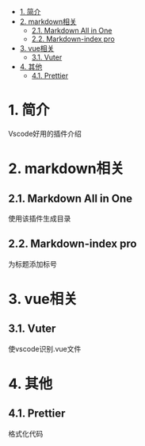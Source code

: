 - [1. 简介](#1-简介)
- [2. markdown相关](#2-markdown相关)
  - [2.1. Markdown All in One](#21-markdown-all-in-one)
  - [2.2. Markdown-index pro](#22-markdown-index-pro)
- [3. vue相关](#3-vue相关)
  - [3.1. Vuter](#31-vuter)
- [4. 其他](#4-其他)
  - [4.1. Prettier](#41-prettier)

# 1. 简介
Vscode好用的插件介绍
# 2. markdown相关
## 2.1. Markdown All in One
使用该插件生成目录
## 2.2. Markdown-index pro
为标题添加标号
# 3. vue相关
## 3.1. Vuter
使vscode识别.vue文件
# 4. 其他
## 4.1. Prettier
格式化代码
